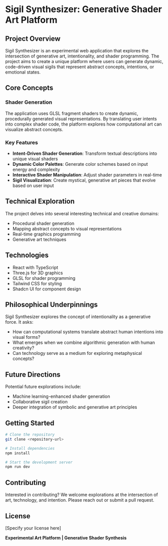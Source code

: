 
# Sigil Synthesizer: Generative Shader Art Platform

## Project Overview

Sigil Synthesizer is an experimental web application that explores the intersection of generative art, intentionality, and shader programming. The project aims to create a unique platform where users can generate dynamic, code-driven visual sigils that represent abstract concepts, intentions, or emotional states.

## Core Concepts

### Shader Generation
The application uses GLSL fragment shaders to create dynamic, procedurally generated visual representations. By translating user intents into complex shader code, the platform explores how computational art can visualize abstract concepts.

### Key Features
- **Intent-Driven Shader Generation**: Transform textual descriptions into unique visual shaders
- **Dynamic Color Palettes**: Generate color schemes based on input energy and complexity
- **Interactive Shader Manipulation**: Adjust shader parameters in real-time
- **Sigil Visualization**: Create mystical, generative art pieces that evolve based on user input

## Technical Exploration

The project delves into several interesting technical and creative domains:
- Procedural shader generation
- Mapping abstract concepts to visual representations
- Real-time graphics programming
- Generative art techniques

## Technologies

- React with TypeScript
- Three.js for 3D graphics
- GLSL for shader programming
- Tailwind CSS for styling
- Shadcn UI for component design

## Philosophical Underpinnings

Sigil Synthesizer explores the concept of intentionality as a generative force. It asks:
- How can computational systems translate abstract human intentions into visual forms?
- What emerges when we combine algorithmic generation with human creativity?
- Can technology serve as a medium for exploring metaphysical concepts?

## Future Directions

Potential future explorations include:
- Machine learning-enhanced shader generation
- Collaborative sigil creation
- Deeper integration of symbolic and generative art principles

## Getting Started

```sh
# Clone the repository
git clone <repository-url>

# Install dependencies
npm install

# Start the development server
npm run dev
```

## Contributing

Interested in contributing? We welcome explorations at the intersection of art, technology, and intention. Please reach out or submit a pull request.

## License

[Specify your license here]

**Experimental Art Platform | Generative Shader Synthesis**
